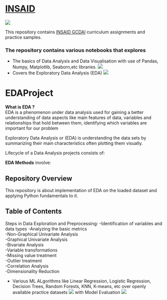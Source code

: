 # [INSAID](https://www.insaid.co)
![](https://www.insaid.co/wp-content/uploads/2019/09/logo2x.png)

This repository contains [INSAID GCDAI](https://www.insaid.co/global-certificate-in-data-science-and-ai/) curriculum assignments and practice samples.

###  The repository contains various notebooks that explores
- The basics of Data Analysis and Data Visualisation with use of Pandas, Numpy, Matplotlib, Seaborn,etc libraries. ![](https://raw.githubusercontent.com/pratikbarjatya/INSAID-Assignment/master/LibImg.png)
- Covers the Exploratory Data Analysis (EDA) ![](https://www.mrdbourke.com/content/images/size/w2000/2019/09/an-EDA-lifecycle.png)  

# EDAProject

__What is EDA ?__<br>
EDA is a phenomenon under data analysis used for gaining a better understanding of data aspects like main features of data, variables and relationships that hold between them, identifying which variables are important for our problem<br>

Exploratory Data Analysis or (EDA) is understanding the data sets by summarizing their main characteristics often plotting them visually.

Lifecycle of a Data Analysis projects consists of:<br> 

__EDA Methods__ involve:<br>

## Repository Overview
This repository is about implementation of EDA on the loaded dataset and applying Python fundamentals to it.

## Table of Contents<br>
Steps in Data Exploration and Preprocessing:
-Identification of variables and data types
-Analyzing the basic metrics<br>
-Non-Graphical Univariate Analysis<br>
-Graphical Univariate Analysis<br>
-Bivariate Analysis<br>
-Variable transformations<br>
-Missing value treatment<br>
-Outlier treatment<br>
-Correlation Analysis<br>
-Dimensionality Reduction<br>


- Various ML ALgorithms like Linear Regression, Logistic Regression, Decision Trees, Random Forests, KNN, K-means, etc over openly available practice datasets ![](https://media.geeksforgeeks.org/wp-content/cdn-uploads/20190522174744/MachineLearning.png)
with Model Evaluation ![](https://intellipaat.com/mediaFiles/2015/11/Machine-Learning-Examplepng.png)
